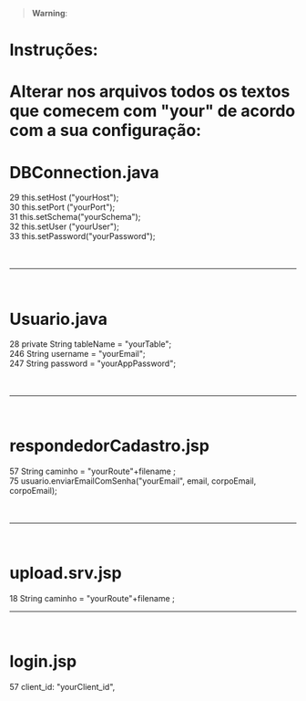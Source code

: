 > **Warning**:

# Instruções:

# Alterar nos arquivos todos os textos que comecem com "your" de acordo com a sua configuração:


# DBConnection.java

 29 this.setHost	("yourHost");<br/>
 30 this.setPort	("yourPort");<br/>
 31 this.setSchema("yourSchema");<br/>
 32 this.setUser	("yourUser");<br/>
 33 this.setPassword("yourPassword");<br/>
 <br/><br/>
_______________________________________________________________________________________________
 <br/>
 
# Usuario.java <br/>

 28      private String tableName	= "yourTable";<br/> 
 246 		String username = "yourEmail";<br/>
 247 	 	String password = "yourAppPassword";<br/>
<br/><br/>

________________________________________________________________________________________________
<br/>

# respondedorCadastro.jsp<br/>

 57 String caminho = "yourRoute"+filename ;<br/>
 75 usuario.enviarEmailComSenha("yourEmail", email, corpoEmail, corpoEmail);<br/>
<br/><br/>

________________________________________________________________________________________________
<br/>

# upload.srv.jsp<br/>

 18 String caminho = "yourRoute"+filename ;
<br/>
________________________________________________________________________________________________
<br/>

# login.jsp<br/>

 57 client_id: "yourClient_id",
<br/>
